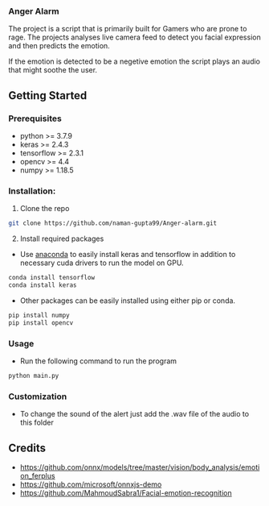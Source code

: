 ### Anger Alarm

The project is a script that is primarily built for Gamers who are prone to rage. The projects analyses live camera feed to detect you facial expression and then predicts the emotion.

If the emotion is detected to be a negetive emotion the script plays an audio that might soothe the user.

## Getting Started

### Prerequisites

-   python >= 3.7.9
-   keras >= 2.4.3
-   tensorflow >= 2.3.1
-   opencv >= 4.4
-   numpy >= 1.18.5

### Installation:

1. Clone the repo

```sh
git clone https://github.com/naman-gupta99/Anger-alarm.git
```

2. Install required packages

-   Use [anaconda](https://www.anaconda.com/) to easily install keras and tensorflow in addition to necessary cuda drivers to run the model on GPU.

```sh
conda install tensorflow
conda install keras
```

-   Other packages can be easily installed using either pip or conda.

```sh
pip install numpy
pip install opencv
```

### Usage

-   Run the following command to run the program

```sh
python main.py
```

### Customization

-   To change the sound of the alert just add the .wav file of the audio to this folder

## Credits

-   https://github.com/onnx/models/tree/master/vision/body_analysis/emotion_ferplus
-   https://github.com/microsoft/onnxjs-demo
-   https://github.com/MahmoudSabra1/Facial-emotion-recognition
